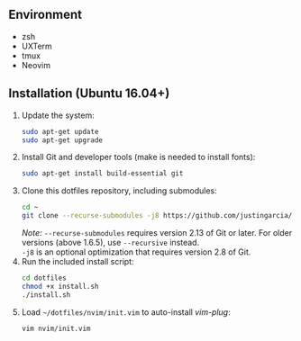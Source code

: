 Environment
-------------------------------------------------------------------------------
* zsh
* UXTerm
* tmux
* Neovim

Installation (Ubuntu 16.04+)
-------------------------------------------------------------------------------
1. Update the system:
   ```bash
   sudo apt-get update
   sudo apt-get upgrade
   ```
2. Install Git and developer tools (make is needed to install fonts):
   ```bash
   sudo apt-get install build-essential git
   ```
3. Clone this dotfiles repository, including submodules:
   ```bash
   cd ~
   git clone --recurse-submodules -j8 https://github.com/justingarcia/dotfiles
   ```
	 *Note:* `--recurse-submodules` requires version 2.13 of Git or later. 
	 For older versions (above 1.6.5), use `--recursive` instead.  
	 `-j8` is an optional optimization that requires version 2.8 of Git.
4. Run the included install script:
   ```bash
   cd dotfiles
   chmod +x install.sh
   ./install.sh
   ```
5. Load `~/dotfiles/nvim/init.vim` to auto-install *vim-plug*:
	 ```bash
   vim nvim/init.vim
	 ```
